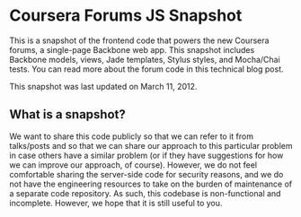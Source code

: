 Coursera Forums JS Snapshot
=========

This is a snapshot of the frontend code that powers the new Coursera forums, a single-page Backbone web app. This snapshot includes Backbone models, views, Jade templates, Stylus styles, and Mocha/Chai tests. You can read more about the forum code in this technical blog post.

This snapshot was last updated on March 11, 2012.


What is a snapshot?
-----------
We want to share this code publicly so that we can refer to it from talks/posts and so that we can share our approach to this particular problem in case others have a similar problem (or if they have suggestions for how we can improve our approach, of course). However, we do not feel comfortable sharing the server-side code for security reasons, and we do not have the engineering resources to take on the burden of maintenance of a separate code repository. As such, this codebase is non-functional and incomplete. However, we hope that it is still useful to you.

